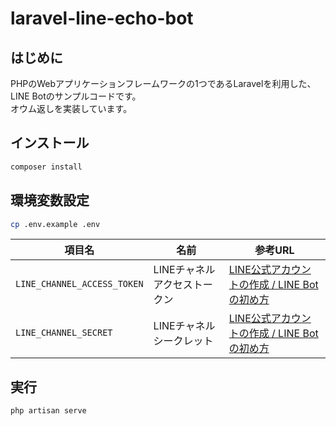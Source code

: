 # laravel-line-echo-bot

## はじめに

PHPのWebアプリケーションフレームワークの1つであるLaravelを利用した、LINE Botのサンプルコードです。  
オウム返しを実装しています。

## インストール

```bash
composer install
```

## 環境変数設定

```bash
cp .env.example .env
```

| 項目名 | 名前 | 参考URL |
| -- | -- | -- |
| `LINE_CHANNEL_ACCESS_TOKEN` | LINEチャネルアクセストークン | [LINE公式アカウントの作成 / LINE Botの初め方](https://zenn.dev/protoout/articles/16-line-bot-setup) |
| `LINE_CHANNEL_SECRET` | LINEチャネルシークレット | [LINE公式アカウントの作成 / LINE Botの初め方](https://zenn.dev/protoout/articles/16-line-bot-setup) |

## 実行

```bash
php artisan serve
```
